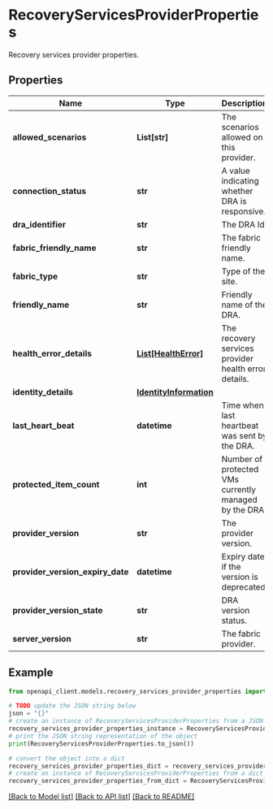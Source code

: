 # RecoveryServicesProviderProperties

Recovery services provider properties.

## Properties

Name | Type | Description | Notes
------------ | ------------- | ------------- | -------------
**allowed_scenarios** | **List[str]** | The scenarios allowed on this provider. | [optional] 
**connection_status** | **str** | A value indicating whether DRA is responsive. | [optional] 
**dra_identifier** | **str** | The DRA Id. | [optional] 
**fabric_friendly_name** | **str** | The fabric friendly name. | [optional] 
**fabric_type** | **str** | Type of the site. | [optional] 
**friendly_name** | **str** | Friendly name of the DRA. | [optional] 
**health_error_details** | [**List[HealthError]**](HealthError.md) | The recovery services provider health error details. | [optional] 
**identity_details** | [**IdentityInformation**](IdentityInformation.md) |  | [optional] 
**last_heart_beat** | **datetime** | Time when last heartbeat was sent by the DRA. | [optional] 
**protected_item_count** | **int** | Number of protected VMs currently managed by the DRA. | [optional] 
**provider_version** | **str** | The provider version. | [optional] 
**provider_version_expiry_date** | **datetime** | Expiry date if the version is deprecated. | [optional] 
**provider_version_state** | **str** | DRA version status. | [optional] 
**server_version** | **str** | The fabric provider. | [optional] 

## Example

```python
from openapi_client.models.recovery_services_provider_properties import RecoveryServicesProviderProperties

# TODO update the JSON string below
json = "{}"
# create an instance of RecoveryServicesProviderProperties from a JSON string
recovery_services_provider_properties_instance = RecoveryServicesProviderProperties.from_json(json)
# print the JSON string representation of the object
print(RecoveryServicesProviderProperties.to_json())

# convert the object into a dict
recovery_services_provider_properties_dict = recovery_services_provider_properties_instance.to_dict()
# create an instance of RecoveryServicesProviderProperties from a dict
recovery_services_provider_properties_from_dict = RecoveryServicesProviderProperties.from_dict(recovery_services_provider_properties_dict)
```
[[Back to Model list]](../README.md#documentation-for-models) [[Back to API list]](../README.md#documentation-for-api-endpoints) [[Back to README]](../README.md)


